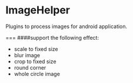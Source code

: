 # ImageHelper
Plugins to process images for android application.

===
####support the following effect:
* scale to fixed size
* blur image
* crop to fixed size
* round corner
* whole circle image